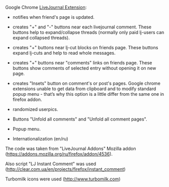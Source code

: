 Google Chrome [LiveJournal Extension](https://chrome.google.com/extensions/detail/jkmfgnboikinlhnaomlhalipemjbmfgi):

- notifies when friend's page is updated.

- creates "+" and "-" buttons near each livejournal comment. These buttons help to expand/collapse threads (normally only paid lj-users can expand collapsed threads).

- creates "+" buttons near lj-cut blocks on friends page. These buttons expand lj-cuts and help to read whole messages.

- creates "+" buttons near "comments" links on friends page. These buttons show comments of selected entry without opening it on new page.

- creates "Insets" button on comment's or post's pages. Google chrome extensions unable to get data from clipboard and to modify standard popup menu - that’s why this option is a little differ from the same one in firefox addon.

- randomized userpics.

- Buttons "Unfold all comments" and "Unfold all comment pages".

- Popup menu.

- Internationalization (en/ru)

The code was taken from "LiveJournal Addons" Mozilla addon (https://addons.mozilla.org/ru/firefox/addon/4536).

Also script "LJ Instant Comment" was used (http://clear.com.ua/en/projects/firefox/instant_comment)

Turbomilk icons were used
(http://www.turbomilk.com)